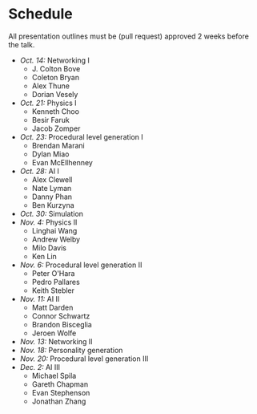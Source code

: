 # Schedule

All presentation outlines must be (pull request) approved 2 weeks before the talk.

* *Oct. 14:* Networking I
	* J. Colton Bove
	* Coleton Bryan
	* Alex Thune
	* Dorian Vesely
* *Oct. 21:* Physics I
	* Kenneth Choo
	* Besir Faruk
	* Jacob Zomper
* *Oct. 23:* Procedural level generation I
	* Brendan Marani
	* Dylan Miao
	* Evan McEllhenney
* *Oct. 28:* AI I
	* Alex Clewell
	* Nate Lyman
	* Danny Phan
	* Ben Kurzyna
* *Oct. 30:* Simulation
* *Nov. 4:* Physics II
	* Linghai Wang
	* Andrew Welby
	* Milo Davis
	* Ken Lin
* *Nov. 6:* Procedural level generation II
	* Peter O'Hara
	* Pedro Pallares
	* Keith Stebler
* *Nov. 11:* AI II
	* Matt Darden
	* Connor Schwartz
	* Brandon Bisceglia
	* Jeroen Wolfe
* *Nov. 13:* Networking II
* *Nov. 18:* Personality generation
* *Nov. 20:* Procedural level generation III
* *Dec. 2:* AI III
	* Michael Spila
	* Gareth Chapman
	* Evan Stephenson
	* Jonathan Zhang
